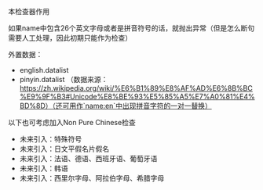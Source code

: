 本检查器作用

如果name中包含26个英文字母或者是拼音符号的话，就抛出异常（但是怎么断句需要人工处理，因此初期只能作为检查）

外置数据：

+ english.datalist
+ pinyin.datalist （数据来源：https://zh.wikipedia.org/wiki/%E6%B1%89%E8%AF%AD%E6%8B%BC%E9%9F%B3#Unicode%E8%BE%93%E5%85%A5%E7%A0%81%E4%BD%8D）（还可用作`name:en`中出现拼音字符的一对一替换）

以下也可考虑加入Non Pure Chinese检查

+ 未来引入：特殊符号
+ 未来引入：日文平假名片假名
+ 未来引入：法语、德语、西班牙语、葡萄牙语
+ 未来引入：韩语
+ 未来引入：西里尔字母、阿拉伯字母、希腊字母
